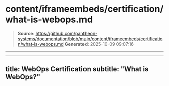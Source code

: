 # content/iframeembeds/certification/what-is-webops.md

> **Source**: https://github.com/pantheon-systems/documentation/blob/main/content/iframeembeds/certification/what-is-webops.md
> **Generated**: 2025-10-09 09:07:16

---

---
title: WebOps Certification
subtitle: "What is WebOps?"
---

<Partial file="certification-guide/what-is-webops.md" />
